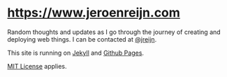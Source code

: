 https://www.jeroenreijn.com
======

Random thoughts and updates as I go through the journey of creating and deploying web things. I can be contacted at [@jreijn](http://twitter.com/jreijn).

This site is running on [Jekyll](http://jekyllrb.org) and [Github Pages](http://pages.github.com).

[MIT License](http://en.wikipedia.org/wiki/MIT_License) applies.
